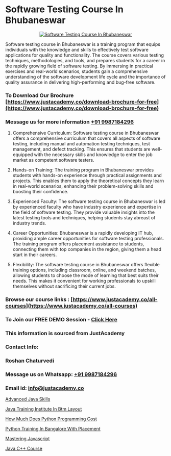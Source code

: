 # Software Testing Course In Bhubaneswar

<p align="center">
  <a href="https://justacademy.co/program-detail/software-testing">
    <img src="https://justacademy.co/storage2/program_images/1704700438.webp" alt="Software Testing Course In Bhubaneswar">
  </a>
</p>


Software testing course in Bhubaneswar is a training program that equips individuals with the knowledge and skills to effectively test software applications for quality and functionality. The course covers various testing techniques, methodologies, and tools, and prepares students for a career in the rapidly growing field of software testing. By immersing in practical exercises and real-world scenarios, students gain a comprehensive understanding of the software development life cycle and the importance of quality assurance in delivering high-performing and bug-free software.
### To Download Our Brochure [https://www.justacademy.co/download-brochure-for-free](https://www.justacademy.co/download-brochure-for-free)
### Message us for more information [+91 9987184296](https://api.whatsapp.com/send?phone=919987184296)
1) Comprehensive Curriculum: Software testing course in Bhubaneswar offers a comprehensive curriculum that covers all aspects of software testing, including manual and automation testing techniques, test management, and defect tracking. This ensures that students are well-equipped with the necessary skills and knowledge to enter the job market as competent software testers.

2) Hands-on Training: The training program in Bhubaneswar provides students with hands-on experience through practical assignments and projects. This enables them to apply the theoretical concepts they learn in real-world scenarios, enhancing their problem-solving skills and boosting their confidence.

3) Experienced Faculty: The software testing course in Bhubaneswar is led by experienced faculty who have industry experience and expertise in the field of software testing. They provide valuable insights into the latest testing tools and techniques, helping students stay abreast of industry trends.

4) Career Opportunities: Bhubaneswar is a rapidly developing IT hub, providing ample career opportunities for software testing professionals. The training program offers placement assistance to students, connecting them with top companies in the region, giving them a head start in their careers.

5) Flexibility: The software testing course in Bhubaneswar offers flexible training options, including classroom, online, and weekend batches, allowing students to choose the mode of learning that best suits their needs. This makes it convenient for working professionals to upskill themselves without sacrificing their current jobs.

### Browse our course links : [https://www.justacademy.co/all-courses](https://www.justacademy.co/all-courses) 
### To Join our FREE DEMO Session - [Click Here](https://www.justacademy.co/register-for-course-demo)


### This information is sourced from JustAcademy
### Contact Info:
### Roshan Chaturvedi
### Message us on Whatsapp: [+91 9987184296](https://api.whatsapp.com/send?phone=919987184296)
### Email id: [info@justacademy.co](mailto:info@justacademy.co)
                
[Advanced Java Skills](https://www.linkedin.com/pulse/advanced-java-skills-software-training-mountain-view-msjee?trackingId=X%2BPXzX9WWm%2Fmxiyn3otIZw%3D%3D&lipi=urn%3Ali%3Apage%3Ad_flagship3_company_admin%3BRmRTtwAISLyMmFqcBdL04g%3D%3D)

[Java Training Institute In Btm Layout](https://www.linkedin.com/pulse/java-training-institute-btm-layout-justacademy-kolkata-ohjke?trackingId=NcAuf1JeA2Og4IvykW84jw%3D%3D&lipi=urn%3Ali%3Apage%3Ad_flagship3_company_admin%3BZ3buGVXtSt2MpOd2OMz6cQ%3D%3D)

[How Much Does Python Programming Cost](https://medium.com/@justacademytraining/how-much-does-python-programming-cost-d0a77427f2e5)

[Python Training In Bangalore With Placement](https://medium.com/@negishivu99/python-training-in-bangalore-with-placement-1e9661edd1ae)

[Mastering Javascript](https://justacademyin.github.io/Articles/Mastering-Javascript)

[Java C++ Course](https://justacademyin.github.io/Articles/Java-C++-Course)

